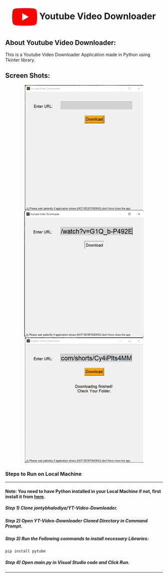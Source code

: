 <div align="center">
  <h1 align="center"><img align="center" src="./images/youtube.png" alt="Error 404" height="80"> Youtube Video Downloader</h1>
</div>

## About Youtube Video Downloader:
This is a Youtube Video Downloader Application made in Python using Tkinter library.

## Screen Shots:
<div align="center">
  <img src=".\images\s1.png" height="400"  alt="S1">
</div>
<div align="center">
  <img src="./images/s2.png" height="400"  alt="S2">
</div>
<div align="center">
  <img src="./images/s3.png" height="400"  alt="S2">
</div>


### Steps to Run on Local Machine

***

#### Note: You need to have Python installed in your Local Machine if not, first install it from <a href="https://www.python.org/downloads/windows/">here</a>.
##### Step 1) Clone jontybhalodiya/YT-Video-Downloader.
##### Step 2) Open YT-Video-Downloader Cloned Directory in Command Prompt.
##### Step 3) Run the Following commands to install necessary Libraries:
```
pip install pytube
```
##### Step 4) Open main.py in Visual Studio code and Click Run.

***